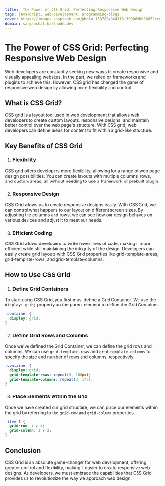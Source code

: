 ```yaml
---
title:  The Power of CSS Grid: Perfecting Responsive Web Design
tags: javascript, web-development, programming-blogs
cover: https://images.unsplash.com/photo-1537884944318-390069bb8665?crop=entropy&cs=tinysrgb&fit=max&fm=jpg&ixid=MnwzNDExMjB8MHwxfHNlYXJjaHwxMnx8Y29kZXxlbnwwfHx8fDE2Nzg4NDQ1ODE&ixlib=rb-4.0.3&q=80&w=1080
domain: satyanchal.hashnode.dev
--- 
```

# The Power of CSS Grid: Perfecting Responsive Web Design

Web developers are constantly seeking new ways to create responsive and visually appealing websites. In the past, we relied on frameworks and plugins to achieve this. However, CSS grid has changed the game of responsive web design by allowing more flexibility and control.

## What is CSS Grid?

CSS grid is a layout tool used in web development that allows web developers to create custom layouts, responsive designs, and maintain better control over the web page's structure. With CSS grid, web developers can define areas for content to fit within a grid-like structure.

## Key Benefits of CSS Grid

1. ### Flexibility

CSS grid offers developers more flexibility, allowing for a range of web page design possibilities. You can create layouts with multiple columns, rows, and custom areas, all without needing to use a framework or prebuilt plugin.

2. ### Responsive Design

CSS Grid allows us to create responsive designs easily. With CSS Grid, we can control what happens to our layout on different screen sizes. By adjusting the columns and rows, we can see how our design behaves on various devices and adjust it to meet our needs.

3. ### Efficient Coding

CSS Grid allows developers to write fewer lines of code, making it more efficient while still maintaining the integrity of the design. Developers can easily create grid layouts with CSS Grid properties like grid-template-areas, grid-template-rows, and grid-template-columns.

## How to Use CSS Grid

1. ### Define Grid Containers

To start using CSS Grid, you first must define a Grid Container. We use the `display: grid;` property on the parent element to define the Grid Container.

```css
.container {
  display: grid;
}
```

2. ### Define Grid Rows and Columns

Once we've defined the Grid Container, we can define the grid rows and columns. We can use `grid-template-rows` and `grid-template-columns` to specify the size and number of rows and columns, respectively.

```css
.container {
  display: grid;
  grid-template-rows: repeat(3, 100px);
  grid-template-columns: repeat(3, 1fr);
}
```

3. ### Place Elements Within the Grid

Once we have created our grid structure, we can place our elements within the grid by referring to the `grid-row` and `grid-column` properties.

```css
.item-1 {
  grid-row: 1 / 3;
  grid-column: 1 / 2;
}
```

## Conclusion

CSS Grid is an absolute game-changer for web development, offering greater control and flexibility, making it easier to create responsive web designs. As developers, we must embrace the capabilities that CSS Grid provides us to revolutionize the way we approach web design.

